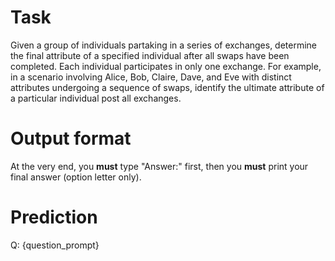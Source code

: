 # Task
Given a group of individuals partaking in a series of exchanges, determine the final attribute of a specified individual after all swaps have been completed. Each individual participates in only one exchange. For example, in a scenario involving Alice, Bob, Claire, Dave, and Eve with distinct attributes undergoing a sequence of swaps, identify the ultimate attribute of a particular individual post all exchanges.

# Output format
At the very end, you **must** type "Answer:" first, then you **must** print your final answer (option letter only).

# Prediction
Q: {question_prompt}